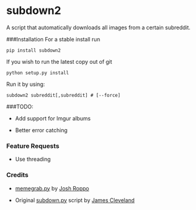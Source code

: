 subdown2
============================

A script that automatically downloads all images from a certain subreddit.

###Installation
For a stable install run
```
pip install subdown2
```
If you wish to run the latest copy out of git
```
python setup.py install
```
Run it by using:
```
subdown2 subreddit[,subreddit] # [--force]
```



###TODO:

 - Add support for Imgur albums

 - Better error catching

### Feature Requests

 - Use threading

### Credits

 - [memegrab.py](https://github.com/Ropes/MemeGrab) by [Josh Roppo](https://github.com/Ropes)

 - Original [subdown.py](https://github.com/radiosilence/subdown.py) script by [James Cleveland](https://github.com/radiosilence)
